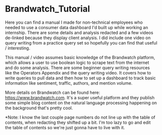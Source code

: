 # Brandwatch_Tutorial

Here you can find a manual I made for non-technical employees who needed to use a consumer data dashboard I'd built up while working an internship. There are some details and analysis redacted and a few videos de-linked because they display client analysis. I did include one video on query writing from a practice query set so hopefully you can find that useful / interesting.

This manual / video assumes basic knowledge of the Brandwatch platform, which allows a user to use boolean logic to scrape text from the internet and do some analysis. There are some beginner query writing resources like the Operators Appendix and the query writing video. It covers how to write queries to pull data and then how to set up a dashboard to track basic information like sentiment, traffic, authors, and mention volume.

More details on Brandwatch can be found here: https://www.brandwatch.com.
It's a super useful platform and they publish some simple blog content on the natural language processing happening on the background that's pretty cool.

*Note: I know the last couple page numbers do not line up with the table of contents, when redacting they shifted up a bit. I'm too lazy to go and edit the table of contents so we're just gonna have to live with it.
